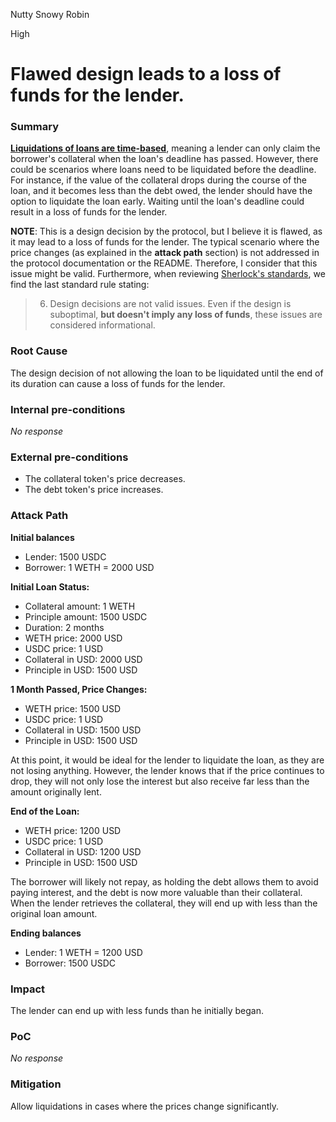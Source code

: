 Nutty Snowy Robin

High

# Flawed design leads to a loss of funds for the lender.

### Summary

[**Liquidations of loans are time-based**](https://github.com/sherlock-audit/2024-11-debita-finance-v3/blob/1465ba6884c4cc44f7fc28e51f792db346ab1e33/Debita-V3-Contracts/contracts/DebitaV3Loan.sol#L85), meaning a lender can only claim the borrower's collateral when the loan's deadline has passed. However, there could be scenarios where loans need to be liquidated before the deadline. For instance, if the value of the collateral drops during the course of the loan, and it becomes less than the debt owed, the lender should have the option to liquidate the loan early. Waiting until the loan's deadline could result in a loss of funds for the lender.

**NOTE**: This is a design decision by the protocol, but I believe it is flawed, as it may lead to a loss of funds for the lender. The typical scenario where the price changes (as explained in the **attack path** section) is not addressed in the protocol documentation or the README. Therefore, I consider that this issue might be valid. Furthermore, when reviewing [Sherlock's standards](https://docs.sherlock.xyz/audits/judging/guidelines#iii.-sherlocks-standards), we find the last standard rule stating:

>6. Design decisions are not valid issues. Even if the design is suboptimal, **but doesn't imply any loss of funds**, these issues are considered informational.

### Root Cause

The design decision of not allowing the loan to be liquidated until the end of its duration can cause a loss of funds for the lender.

### Internal pre-conditions

_No response_

### External pre-conditions

- The collateral token's price decreases.
- The debt token's price increases.

### Attack Path

**Initial balances**
- Lender: 1500 USDC
- Borrower: 1 WETH = 2000 USD

**Initial Loan Status:**
- Collateral amount: 1 WETH
- Principle amount: 1500 USDC
- Duration: 2 months
- WETH price: 2000 USD
- USDC price: 1 USD
- Collateral in USD: 2000 USD
- Principle in USD: 1500 USD

**1 Month Passed, Price Changes:**
- WETH price: 1500 USD
- USDC price: 1 USD
- Collateral in USD: 1500 USD
- Principle in USD: 1500 USD

At this point, it would be ideal for the lender to liquidate the loan, as they are not losing anything. However, the lender knows that if the price continues to drop, they will not only lose the interest but also receive far less than the amount originally lent.

**End of the Loan:**
- WETH price: 1200 USD
- USDC price: 1 USD
- Collateral in USD: 1200 USD
- Principle in USD: 1500 USD

The borrower will likely not repay, as holding the debt allows them to avoid paying interest, and the debt is now more valuable than their collateral. When the lender retrieves the collateral, they will end up with less than the original loan amount.

**Ending balances**
- Lender: 1 WETH = 1200 USD
- Borrower: 1500 USDC

### Impact

The lender can end up with less funds than he initially began.

### PoC

_No response_

### Mitigation

Allow liquidations in cases where the prices change significantly.